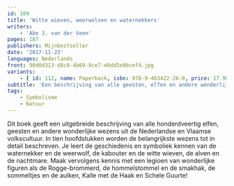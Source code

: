 ```yaml
---
id: 109
title: 'Witte wieven, weerwolven en waternekkers'
writers:
    - 'Abe J. van der Veen'
pages: 187
publishers: Mijnbestseller
date: '2017-11-23'
languages: Nederlands
front: 90d0d313-d8c8-4b69-8ce7-e8dd5e8bcef4.jpg
variants:
    - { id: 112, name: Paperback, isbn: 978-9-463422-26-0, price: 17.99, out_of_stock: 0 }
subtitle: 'Een beschrijving van alle geesten, elfen en andere wonderlijke wezens uit Nederland'
tags:
    - Symbolisme
    - Natuur
---
```


Dit boek geeft een uitgebreide beschrijving van alle honderdveertig elfen, geesten en andere wonderlijke wezens uit de Nederlandse en Vlaamse volkscultuur. In tien hoofdstukken worden de belangrijkste wezens tot in detail beschreven. Je leert de geschiedenis en symboliek kennen van de waternekker en de weerwolf, de kabouter en de witte wieven, de alven en de nachtmare. Maak vervolgens kennis met een legioen van wonderlijke figuren als de Rogge-brommerd, de hommelstommel en de smakhak, de sommeltjes en de aulken, Kalle met de Haak en Schele Guurte!
